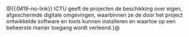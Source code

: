 @{{{M19-no-link}}
ICTU geeft de projecten de beschikking over eigen, afgeschermde digitale omgevingen, waarbinnen ze de door het project ontwikkelde software en tools kunnen installeren en waartoe op een beheerste manier toegang wordt verleend.}@
